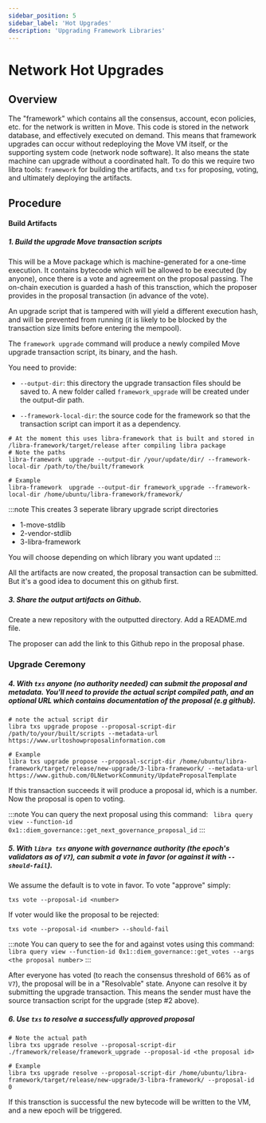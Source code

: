 ```yaml
---
sidebar_position: 5
sidebar_label: 'Hot Upgrades'
description: 'Upgrading Framework Libraries'
---
```



# Network Hot Upgrades

## Overview
The "framework" which contains all the consensus, account, econ policies, etc. for the network is written in Move. This code is stored in the network database, and effectively executed on demand. This means that framework upgrades can occur without redeploying the Move VM itself, or the supporting system code (network node software). It also means the state machine can upgrade without a coordinated halt.
To do this we require two libra tools: `framework` for building the artifacts, and `txs` for proposing, voting, and ultimately deploying the artifacts.

## Procedure

#### Build Artifacts

##### 1. Build the upgrade Move transaction scripts

This will be a Move package which is machine-generated for a one-time execution. It contains bytecode which will be allowed to be executed (by anyone), once there is a vote and agreement on the proposal passing. The on-chain execution is guarded a hash of this transction, which the proposer provides in the proposal transaction (in advance of the vote).

An upgrade script that is tampered with will yield a different execution hash, and will be prevented from running (it is likely to be blocked by the transaction size limits before entering the mempool).

The `framework upgrade` command will produce a newly compiled Move upgrade transaction script, its binary, and the hash.

You need to provide:
- `--output-dir`: this directory the upgrade transaction files should be saved to. A new folder called `framework_upgrade` will be created under the output-dir path.

- `--framework-local-dir`: the source code for the framework so that the transaction script can import it as a dependency.

```
# At the moment this uses libra-framework that is built and stored in /libra-framework/target/release after compiling libra package
# Note the paths
libra-framework  upgrade --output-dir /your/update/dir/ --framework-local-dir /path/to/the/built/framework

# Example
libra-framework  upgrade --output-dir framework_upgrade --framework-local-dir /home/ubuntu/libra-framework/framework/
```
:::note
This creates 3 seperate library upgrade script directories
- 1-move-stdlib
- 2-vendor-stdlib
- 3-libra-framework

You will choose depending on which library you want updated
:::

All the artifacts are now created, the proposal transaction can be submitted. But it's a good idea to document this on github first.

##### 3. Share the output artifacts on Github.

Create a new repository with the outputted directory. Add a README.md file.

The proposer can add the link to this Github repo in the proposal phase.


### Upgrade Ceremony

##### 4. With `txs` anyone (no authority needed) can submit the proposal and metadata. You'll need to provide the actual script compiled path, and an optional URL which contains documentation of the proposal (e.g github).

```
# note the actual script dir
libra txs upgrade propose --proposal-script-dir /path/to/your/built/scripts --metadata-url https://www.urltoshowproposalinformation.com

# Example
libra txs upgrade propose --proposal-script-dir /home/ubuntu/libra-framework/target/release/new-upgrade/3-libra-framework/ --metadata-url https://www.github.com/0LNetworkCommunity/UpdateProposalTemplate

```
If this transaction succeeds it will produce a proposal id, which is a number. Now the proposal is open to voting.

:::note
You can query the next proposal using this command: ` libra query view --function-id 0x1::diem_governance::get_next_governance_proposal_id`
:::

##### 5. With `libra txs` anyone with governance authority (the epoch's validators as of `V7`), can submit a vote in favor (or against it with `--should-fail`).

We assume the default is to vote in favor. To vote "approve" simply:
```
txs vote --proposal-id <number>
```

If voter would like the proposal to be rejected:
```
txs vote --proposal-id <number> --should-fail
```
:::note
You can query to see the for and against votes using this command: ` libra query view --function-id 0x1::diem_governance::get_votes --args <the proposal number>`
:::

After everyone has voted (to reach the consensus threshold of 66% as of  `V7`), the proposal will be in a "Resolvable" state. Anyone can resolve it by submitting the upgrade transaction. This means the sender must have the source transaction script for the upgrade (step #2 above).

##### 6. Use `txs` to resolve a successfully approved proposal
```
# Note the actual path
libra txs upgrade resolve --proposal-script-dir ./framework/release/framework_upgrade --proposal-id <the proposal id>

# Example 
libra txs upgrade resolve --proposal-script-dir /home/ubuntu/libra-framework/target/release/new-upgrade/3-libra-framework/ --proposal-id 0
```

If this transction is successful the new bytecode will be written to the VM, and a new epoch will be triggered.
